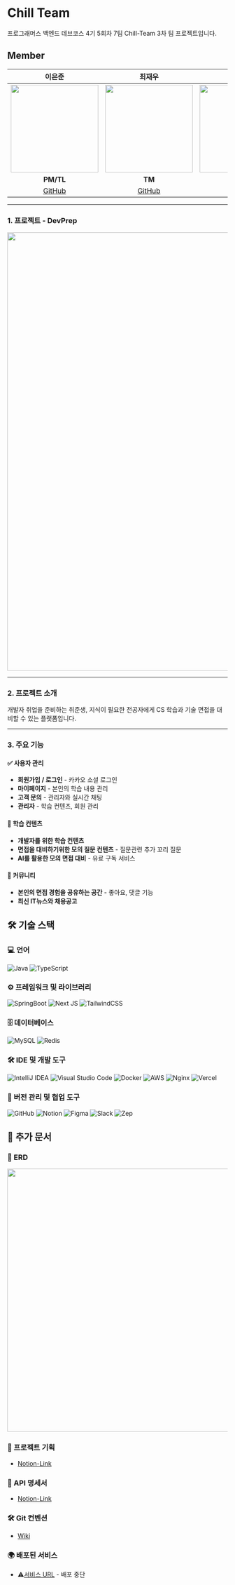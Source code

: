 # Chill Team

프로그래머스 백엔드 데브코스 4기 5회차 7팀 Chill-Team 3차 팀 프로젝트입니다.

## Member

|                **이은준**                 |                   **최재우**                   |                   **장선호**                   |                 **이준호**                  |                 **한지성**                  |
| :-----------------------------------------: | :-----------------------------------------: | :-----------------------------------------: | :-----------------------------------------: | :-----------------------------------------: |
| <img src="https://github.com/linedj.png" width="200"> | <img src="https://github.com/cjw0324.png" width="200"> | <img src="https://github.com/ohnoesganj.png" width="200"> | <img src="https://github.com/junho767.png" width="200"> | <img src="https://github.com/Hanjise0ng.png" width="200"> |
|                 **PM/TL**                 |                     **TM**                     |                     **TM**                     |                   **TM**                    |                   **TM**                    |
|   [GitHub](https://github.com/linedj)    |   [GitHub](https://github.com/cjw0324)    |   [GitHub](https://github.com/ohnoesganj)    |   [GitHub](https://github.com/junho767)    |   [GitHub](https://github.com/Hanjise0ng)    |

---

### 1. 프로젝트 - DevPrep  
<img src="https://github.com/user-attachments/assets/e8527c12-1a3b-44c1-aa6a-3faeae4a0b2f" width="1000">

---

### 2. 프로젝트 소개

개발자 취업을 준비하는 취준생, 지식이 필요한 전공자에게 CS 학습과 기술 면접을 대비할 수 있는 플랫폼입니다.

---

### 3. 주요 기능

#### ✅ 사용자 관리

- **회원가입 / 로그인** - 카카오 소셜 로그인
- **마이페이지** - 본인의 학습 내용 관리
- **고객 문의** - 관리자와 실시간 채팅
- **관리자** - 학습 컨텐츠, 회원 관리

#### 📝 학습 컨텐츠

- **개발자를 위한 학습 컨텐츠**
- **면접을 대비하기위한 모의 질문 컨텐츠** - 질문관련 추가 꼬리 질문
- **AI를 활용한 모의 면접 대비** - 유료 구독 서비스

#### 🔎 커뮤니티

- **본인의 면접 경험을 공유하는 공간** - 좋아요, 댓글 기능
- **최신 IT뉴스와 채용공고**

## 🛠 기술 스택

### 💻 언어

![Java](https://img.shields.io/badge/java-%23ED8B00.svg?style=for-the-badge&logo=openjdk&logoColor=white)
![TypeScript](https://img.shields.io/badge/typescript-%23007ACC.svg?style=for-the-badge&logo=typescript&logoColor=white)

### ⚙ 프레임워크 및 라이브러리

![SpringBoot](https://img.shields.io/badge/springboot-%236DB33F.svg?style=for-the-badge&logo=springboot&logoColor=white)
![Next JS](https://img.shields.io/badge/NextJS-black?style=for-the-badge&logo=nextJS.js&logoColor=white)
![TailwindCSS](https://img.shields.io/badge/tailwindcss-%2338B2AC.svg?style=for-the-badge&logo=tailwind-css&logoColor=white)

### 🗄 데이터베이스

![MySQL](https://img.shields.io/badge/mysql-4479A1.svg?style=for-the-badge&logo=mysql&logoColor=white)
![Redis](https://img.shields.io/badge/redis-%23DD0031.svg?style=for-the-badge&logo=redis&logoColor=white)

### 🛠 IDE 및 개발 도구

![IntelliJ IDEA](https://img.shields.io/badge/IntelliJIDEA-000000.svg?style=for-the-badge&logo=intellij-idea&logoColor=white)
![Visual Studio Code](https://img.shields.io/badge/Visual%20Studio%20Code-0078d7.svg?style=for-the-badge&logo=visual-studio-code&logoColor=white)
![Docker](https://img.shields.io/badge/docker-%230db7ed.svg?style=for-the-badge&logo=docker&logoColor=white)
![AWS](https://img.shields.io/badge/AWS-%23FF9900.svg?style=for-the-badge&logo=amazon-aws&logoColor=white)
![Nginx](https://img.shields.io/badge/nginx-%23009639.svg?style=for-the-badge&logo=nginx&logoColor=white)
![Vercel](https://img.shields.io/badge/vercel-%23000000.svg?style=for-the-badge&logo=vercel&logoColor=white)

### 🔧 버전 관리 및 협업 도구

![GitHub](https://img.shields.io/badge/github-%23121011.svg?style=for-the-badge&logo=github&logoColor=white)
![Notion](https://img.shields.io/badge/Notion-%23000000.svg?style=for-the-badge&logo=notion&logoColor=white)
![Figma](https://img.shields.io/badge/figma-%23F24E1E.svg?style=for-the-badge&logo=figma&logoColor=white)
![Slack](https://img.shields.io/badge/Slack-4A154B?style=for-the-badge&logo=slack&logoColor=white)
![Zep](https://img.shields.io/badge/Zep-6001D2?style=for-the-badge&logo=Zep&logoColor=white)

## 📌 추가 문서

### 🔗 ERD
<img src="https://github.com/user-attachments/assets/40cd2649-b774-425d-8aad-ae0f753dd067" width="600">

### 📜 프로젝트 기획

- [Notion-Link](https://www.notion.so/1a73550b7b5580e79941dee541e21e8a)

### 📌 API 명세서
- [Notion-Link](https://www.notion.so/API-1b93550b7b558053892acd78b6678dcb?pvs=4)

### 🛠 Git 컨벤션
- [Wiki](https://github.com/prgrms-be-devcourse/NBE4-5-3-Team07/wiki/Git-Convention)

### 🌍 배포된 서비스
- ⚠[서비스 URL](https://chilldevprep.vercel.app/) - 배포 중단
